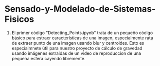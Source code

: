 # Sensado-y-Modelado-de-Sistemas-Fisicos

1. El primer código "Detecting_Points.ipynb" trata de un pequeño código básico para estraer características de una imagen, especialmente rata de extraer punto de una imagen usando blur y centroides. Esto es especialmnete útil para nuestro proyecto de cálculo de gravedad usando imágenes extraidas de un video de reproduccion de una pequeña esfera cayendo libremente.
